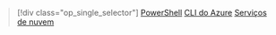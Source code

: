 > [!div class="op_single_selector"]
> [PowerShell](../articles/load-balancer/load-balancer-get-started-ilb-classic-ps.md)
> [CLI do Azure](../articles/load-balancer/load-balancer-get-started-ilb-classic-cli.md)
> [Serviços de nuvem](../articles/load-balancer/load-balancer-get-started-ilb-classic-cloud.md)
